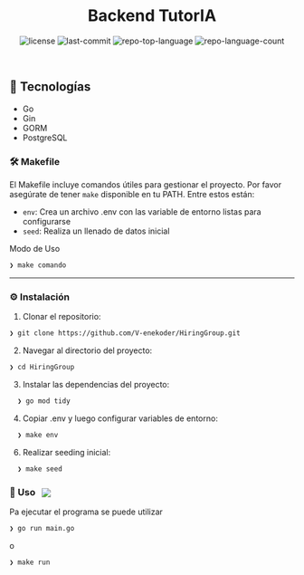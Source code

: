 
<p align="center"><h1 align="center">Backend TutorIA</h1></p>
<p align="center">

</p>
<p align="center">
<img src="https://img.shields.io/github/license/V-enekoder/HiringGroup?style=default&logo=opensourceinitiative&logoColor=white&color=0080ff" alt="license">
<img src="https://img.shields.io/github/last-commit/V-enekoder/HiringGroup?style=default&logo=git&logoColor=white&color=0080ff" alt="last-commit">
<img src="https://img.shields.io/github/languages/top/V-enekoder/HiringGroup?style=default&color=0080ff" alt="repo-top-language">
<img src="https://img.shields.io/github/languages/count/V-enekoder/HiringGroup?style=default&color=0080ff" alt="repo-language-count">
</p>
<p align="center"><!-- default option, no dependency badges. -->
</p>
<p align="center">
	<!-- default option, no dependency badges. -->
</p>
<br>

## 🚀 Tecnologías

* Go
* Gin
* GORM
* PostgreSQL


### 🛠️ Makefile

El Makefile incluye comandos útiles para gestionar el proyecto. Por favor asegúrate de tener `make` disponible en tu PATH. Entre estos están:

* `env`: Crea un archivo .env con las variable de entorno listas para configurarse
* `seed`: Realiza un llenado de datos inicial

Modo de Uso
```sh
❯ make comando
```
---

### ⚙️ Instalación


1. Clonar el repositorio:
```sh
❯ git clone https://github.com/V-enekoder/HiringGroup.git
```

2. Navegar al directorio del proyecto:
```sh
❯ cd HiringGroup
```

3. Instalar las dependencias del proyecto:
```sh
  ❯ go mod tidy
```
4. Copiar .env y luego configurar variables de entorno:
```sh
  ❯ make env
```
6. Realizar seeding inicial:
```sh
  ❯ make seed
```


### 🤖 Uso &nbsp; [<img align="center" src="https://img.shields.io/badge/Go-00ADD8.svg?style={badge_style}&logo=go&logoColor=white" />](https://golang.org/)

Pa ejecutar el programa se puede utilizar 

```sh
❯ go run main.go
```
o
```sh
❯ make run
```
